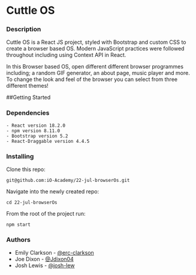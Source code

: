 # Cuttle OS 
### Description 
Cuttle OS is a React JS project, styled with Bootstrap and custom CSS to create a browser based OS. Modern JavaScript practices were followed throughout including using Context API in React. 

In this Browser based OS, open different different browser programmes including; a random GIF generator, an about page, music player and more. To change the look and feel of the browser you can select from three different themes! 

##Getting Started 

### Dependencies 

``` 
- React version 18.2.0 
- npm version 8.11.0
- Bootstrap version 5.2
- React-Draggable version 4.4.5
```

### Installing
Clone this repo:
```
git@github.com:iO-Academy/22-jul-browserOs.git
```
Navigate into the newly created repo:
```
cd 22-jul-browserOs
```
From the root of the project run:
```
npm start
```

### Authors

- Emily Clarkson - [@erc-clarkson](github.com/erc-clarkson)
- Joe Dixon - [@Jdixon04](github.com/jdixon04)
- Josh Lewis - [@josh-lew](github.com/josh-lew)



